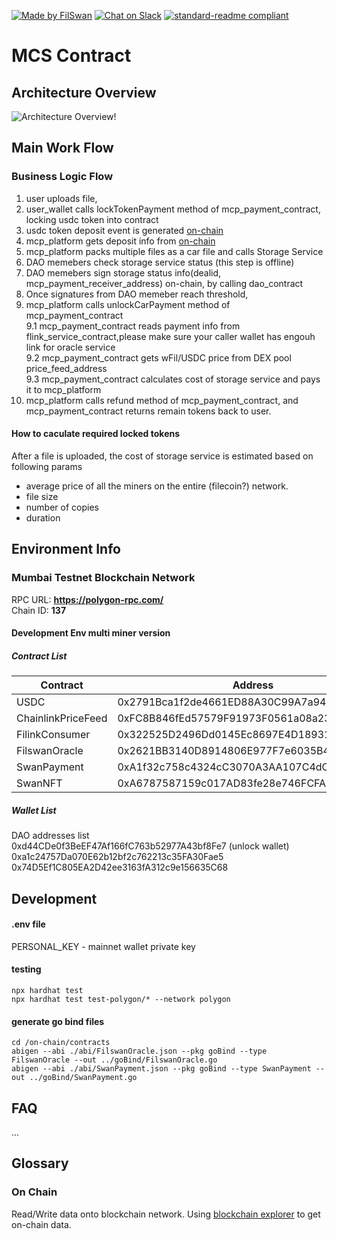 [![Made by FilSwan](https://img.shields.io/badge/made%20by-FilSwan-green.svg)](https://www.filswan.com/)
[![Chat on Slack](https://img.shields.io/badge/slack-filswan.slack.com-green.svg)](https://filswan.slack.com)
[![standard-readme compliant](https://img.shields.io/badge/readme%20style-standard-brightgreen.svg)](https://github.com/RichardLitt/standard-readme)

# MCS Contract

## Architecture Overview

![Architecture Overview!](./docs/image/architecture.png 'Contract Architecture Overview')

## Main Work Flow

### Business Logic Flow

1. user uploads file,
2. user_wallet calls lockTokenPayment method of mcp_payment_contract, locking usdc token into contract
3. usdc token deposit event is generated [on-chain](#On-Chain)
4. mcp_platform gets deposit info from [on-chain](#On-Chain)
5. mcp_platform packs multiple files as a car file and calls Storage Service
6. DAO memebers check storage service status (this step is offline)
7. DAO memebers sign storage status info(dealid, mcp_payment_receiver_address) on-chain, by calling dao_contract
8. Once signatures from DAO memeber reach threshold,
9. mcp_platform calls unlockCarPayment method of mcp_payment_contract  
   9.1 mcp_payment_contract reads payment info from flink_service_contract,please make sure your caller wallet has engouh link for oracle service  
   9.2 mcp_payment_contract gets wFil/USDC price from DEX pool price_feed_address  
   9.3 mcp_payment_contract calculates cost of storage service and pays it to mcp_platform
10. mcp_platform calls refund method of mcp_payment_contract, and mcp_payment_contract returns remain tokens back to user.

#### How to caculate required locked tokens

After a file is uploaded, the cost of storage service is estimated based on following params

- average price of all the miners on the entire (filecoin?) network.
- file size
- number of copies
- duration

## Environment Info

### Mumbai Testnet Blockchain Network

RPC URL: **https://polygon-rpc.com/**  
Chain ID: **137**

#### Development Env multi miner version

##### Contract List

| Contract           | Address                                    |
| ------------------ | ------------------------------------------ |
| USDC               | 0x2791Bca1f2de4661ED88A30C99A7a9449Aa84174 |
| ChainlinkPriceFeed | 0xFC8B846fEd57579F91973F0561a08a235A39a8dA |
| FilinkConsumer     | 0x322525D2496Dd0145Ec8697E4D18931Fdc311802 |
| FilswanOracle      | 0x2621BB3140D8914806E977F7e6035B468675304D |
| SwanPayment        | 0xA1f32c758c4324cC3070A3AA107C4dC7DdFe1a6f |
| SwanNFT            | 0xA6787587159c017AD83fe28e746FCFAE0DD91383 |

##### Wallet List

DAO addresses list  
0xd44CDe0f3BeEF47Af166fC763b52977A43bf8Fe7 (unlock wallet)  
0xa1c24757Da070E62b12bf2c762213c35FA30Fae5  
0x74D5Ef1C805EA2D42ee3163fA312c9e156635C68

## Development

#### .env file

PERSONAL_KEY - mainnet wallet private key

#### testing

```
npx hardhat test
npx hardhat test test-polygon/* --network polygon
```

#### generate go bind files

```
cd /on-chain/contracts
abigen --abi ./abi/FilswanOracle.json --pkg goBind --type FilswanOracle --out ../goBind/FilswanOracle.go
abigen --abi ./abi/SwanPayment.json --pkg goBind --type SwanPayment --out ../goBind/SwanPayment.go
```

## FAQ

...

## Glossary

### On Chain

Read/Write data onto blockchain network. Using [blockchain explorer](https://polygonscan.com/) to get on-chain data.

